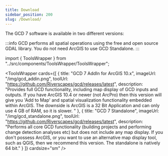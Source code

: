 ```yaml
---
title: Download
sidebar_position: 200
slug: /Download/
---
```



The GCD 7 software is available in two different versions: 

:::info
GCD performs all spatial operations using the free and open source GDAL library. You do not need ArcGIS to use GCD Standalone.
:::

import { ToolsWrapper } from "../src/components/ToolsWrapper/ToolsWrapper";

<ToolsWrapper
  cards={[
    {
      title: "GCD 7 AddIn for ArcGIS 10.x",
      imageUrl: "/img/gcd_addin.png",
      toolUrl: "https://github.com/Riverscapes/gcd/releases/latest",
      description: "Provides full GCD functionality, including map display of GCD inputs and outputs. If you have ArcGIS 10.4 or newer (not ArcPro) then this version will give you 'Add to Map' and spatial visualization functionality embedded within ArcGIS. The downside is ArcGIS is a 32 Bit Application and can only use 4 GB of RAM, so it is slower. "
    },
    {
      title: "GCD 7 Standalone",
      imageUrl: "/img/gcd_standalone.png",
      toolUrl: "https://github.com/Riverscapes/gcd/releases/latest",
      description: "Performs all core GCD functionality (building projects and performing change detection analyses etc) but does not include any map display. If you don't possess ArcGIS, or you want to use an alternative map display tool, such as QGIS, then we recommend this version. The standalone is natively 64 bit."
    }
  ]}
  cardsize="sm"
/>

